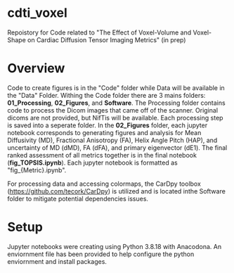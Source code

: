 # cdti_voxel
Repoistory for Code related to "The Effect of Voxel-Volume and Voxel-Shape on Cardiac Diffusion Tensor Imaging Metrics" (in prep)

# Overview
Code to create figures is in the "Code" folder while Data will be available in the "Data" Folder. Withing the Code folder there are 3 mains folders: **01_Processing**, **02_Figures**, and **Software**. The Processing folder contains code to process the Dicom images that came off of the scanner. Original dicoms are not provided, but NifTis will be available. Each processing step is saved into a seperate folder. In the **02_Figures** folder, each jupyter notebook corresponds to generating figures and analysis for Mean Diffusivity (MD), Fractional Anisotropy (FA), Helix Angle Pitch (HAP), and uncertainty of MD (dMD), FA (dFA), and primary eigenvector (dE1).
The final ranked assessment of all metrics together is in the final notebook (**fig_TOPSIS.ipynb**). Each jupyter notebook is formatted as "fig_{Metric}.ipynb".

For processing data and accessing colormaps, the CarDpy toolbox (https://github.com/tecork/CarDpy) is utilized and is located inthe Software folder to mitigate potential dependencies issues. 

# Setup 
Jupyter notebooks were creating using Python 3.8.18 with Anacodona. An enviornment file has been provided to help configure the python enviornment and install packages. 

